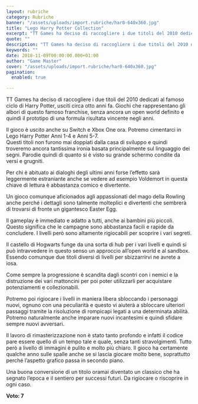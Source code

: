 ```yaml
---
layout: rubriche
category: Rubriche
banner: "/assets/uploads/import.rubriche/har0-640x360.jpg"
title: "Lego Harry Potter Collection"
excerpt: "TT Games ha deciso di raccogliere i due titoli del 2010 dedicati al famoso ciclo di Harry Potter, usciti circa otto anni fa. Giochi che rappresentano gli albori di questo famoso franchise, senza ancora un open world definito e quindi il prototipo di una formula risultata vincente negli anni. Il gioco è uscito anche su [&hellip"
quote: ""
description: "TT Games ha deciso di raccogliere i due titoli del 2010 dedicati al famoso ciclo di Harry Potter, usciti circa otto anni fa. Giochi che rappresentano gli albori di questo famoso franchise, senza ancora un open world definito e quindi il prototipo di una formula risultata vincente negli anni. Il gioco è uscito anche su [&hellip"
keywords: ""
date: 2018-11-09T00:00:00.000+01:00
author: "Game Master"
cover: "/assets/uploads/import.rubriche/har0-640x360.jpg"
pagination:
  enabled: true

---
```


  
TT Games ha deciso di raccogliere i due titoli del 2010 dedicati al famoso ciclo di Harry Potter, usciti circa otto anni fa. Giochi che rappresentano gli albori di questo famoso franchise, senza ancora un open world definito e quindi il prototipo di una formula risultata vincente negli anni.

Il gioco è uscito anche su Switch e Xbox One ora. Potremo cimentarci in Lego Harry Potter Anni 1-4 e Anni 5-7.  
Questi titoli non furono mai doppiati dalla casa di sviluppo e quindi troveremo ancora tantissima ironia basata principalmente sul linguaggio dei segni. Parodie quindi di quanto si è visto su grande schermo condite da versi e grugniti.

Per chi è abituato ai dialoghi degli ultimi anni forse l’effetto sarà leggermente estraniante anche se vedere ad esempio Voldemort in questa chiave di lettura è abbastanza comico e divertente.

Un gioco comunque aficionados agli appassionati del mago della Rowling anche perché i dettagli sono talmente molteplici e divertenti che sembrerà di trovarsi di fronte un gigantesco Easter Egg.

Il gameplay è immediato e adatto a tutti, anche ai bambini più piccoli. Questo significa che le campagne sono abbastanza facili e rapide da concludere. I livelli però sono altamente rigiocabili per scoprire i vari segreti.

Il castello di Hogwarts funge da una sorta di hub per i vari livelli e quindi si può intravvedere in questo senso un approccio all’open world e al sandbox. Essendo comunque due titoli diversi di livelli per sbizzarrirvi ne avrete a iosa.

Come sempre la progressione è scandita dagli scontri con i nemici e la distruzione dei vari mattoncini per poi poter utilizzarli per acquistare potenziamenti e collezionabili.

Potremo poi rigiocare i livelli in maniera libera sbloccando i personaggi nuovi, ognuno con una peculiarità e questo vi aiuterà a sbloccare ulteriori passaggi tramite la risoluzione di rompicapi legati a una determinata abilità. Potremo naturalmente anche imparare nuovi incantesimi e quindi sfidare sempre nuovi avversari.

Il lavoro di rimasterizzazione non è stato tanto profondo e infatti il codice pare essere quello di un tempo tale e quale, senza tanti stravolgimenti. Tutto però a livello di immagini è pulito e molto più chiaro. Il gioco ha certamente qualche anno sulle spalle anche se si lascia giocare molto bene, soprattutto perché l’aspetto grafico passa in secondo piano.

Una buona conversione di un titolo oramai diventato un classico che ha segnato l’epoca e il sentiero per successi futuri. Da rigiocare o riscoprire in ogni caso.

**Voto: 7**